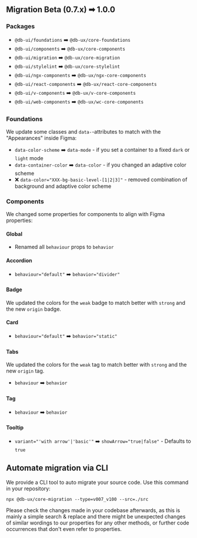 ## Migration Beta (0.7.x) ➡ 1.0.0

### Packages

- `@db-ui/foundations` ➡️ `@db-ux/core-foundations`
- `@db-ui/components` ➡️ `@db-ux/core-components`
- `@db-ui/migration` ➡️ `@db-ux/core-migration`
- `@db-ui/stylelint` ➡️ `@db-ux/core-stylelint`
- `@db-ui/ngx-components` ➡️ `@db-ux/ngx-core-components`
- `@db-ui/react-components` ➡️ `@db-ux/react-core-components`
- `@db-ui/v-components` ➡️ `@db-ux/v-core-components`
- `@db-ui/web-components` ➡️ `@db-ux/wc-core-components`

### Foundations

We update some classes and `data-`-attributes to match with the "Appearances" inside Figma:

- `data-color-scheme` ➡️ `data-mode` - if you set a container to a fixed `dark` or `light` mode
- `data-container-color` ➡️ `data-color` - if you changed an adaptive color scheme
- ❌ `data-color="XXX-bg-basic-level-[1|2|3]"` - removed combination of background and adaptive color scheme

### Components

We changed some properties for components to align with Figma properties:

#### Global

- Renamed all `behaviour` props to `behavior`

#### Accordion

- `behaviour="default"` ➡️ `behavior="divider"`

#### Badge

We updated the colors for the `weak` badge to match better with `strong` and the new `origin` badge.

#### Card

- `behaviour="default"` ➡️ `behavior="static"`

#### Tabs

We updated the colors for the `weak` tag to match better with `strong` and the new `origin` tag.

- `behaviour` ➡️ `behavior`

#### Tag

- `behaviour` ➡️ `behavior`

#### Tooltip

- `variant="'with arrow'|'basic'"` ➡️ `showArrow="true|false"` - Defaults to `true`

## Automate migration via CLI

We provide a CLI tool to auto migrate your source code. Use this command in your repository:

```shell
npx @db-ux/core-migration --type=v007_v100 --src=./src
```

Please check the changes made in your codebase afterwards, as this is mainly a simple search & replace and there might be unexpected changes of similar wordings to our properties for any other methods, or further code occurrences that don't even refer to properties.
